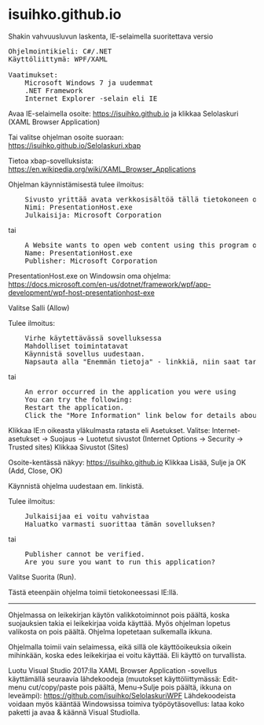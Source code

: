 # isuihko.github.io

Shakin vahvuusluvun laskenta, IE-selaimella suoritettava versio

<PRE>
Ohjelmointikieli: C#/.NET
Käyttöliittymä: WPF/XAML

Vaatimukset:
    Microsoft Windows 7 ja uudemmat
    .NET Framework
    Internet Explorer -selain eli IE
</PRE>

Avaa IE-selaimella osoite:
    https://isuihko.github.io
ja klikkaa Selolaskuri (XAML Browser Application)

Tai valitse ohjelman osoite suoraan:
    https://isuihko.github.io/Selolaskuri.xbap

Tietoa xbap-sovelluksista:
https://en.wikipedia.org/wiki/XAML_Browser_Applications

Ohjelman käynnistämisestä tulee ilmoitus:
<PRE>
    Sivusto yrittää avata verkkosisältöä tällä tietokoneen ohjelmalla
    Nimi: PresentationHost.exe
    Julkaisija: Microsoft Corporation
</PRE>
tai
<PRE>
    A Website wants to open web content using this program on your computer
    Name: PresentationHost.exe
    Publisher: Microsoft Corporation
</PRE>
    
PresentationHost.exe on Windowsin oma ohjelma:
https://docs.microsoft.com/en-us/dotnet/framework/wpf/app-development/wpf-host-presentationhost-exe


Valitse Salli (Allow)

Tulee ilmoitus:
<PRE>
    Virhe käytettävässä sovelluksessa
    Mahdolliset toimintatavat
    Käynnistä sovellus uudestaan.
    Napsauta alla "Enemmän tietoja" - linkkiä, niin saat tarkempia tietoja virheestä.
</PRE>
tai
<PRE>
    An error occurred in the application you were using
    You can try the following:
    Restart the application. 
    Click the "More Information" link below for details about this error. 
</PRE>    

Klikkaa IE:n oikeasta yläkulmasta ratasta eli Asetukset.
Valitse: Internet-asetukset -> Suojaus -> Luotetut sivustot (Internet Options -> Security -> Trusted sites)
Klikkaa Sivustot (Sites)

Osoite-kentässä näkyy:  https://isuihko.github.io
Klikkaa Lisää, Sulje ja OK (Add, Close, OK)

Käynnistä ohjelma uudestaan em. linkistä.

Tulee ilmoitus:
<PRE>
    Julkaisijaa ei voitu vahvistaa
    Haluatko varmasti suorittaa tämän sovelluksen?
</PRE>    
tai
<PRE>
    Publisher cannot be verified.
    Are you sure you want to run this application?
</PRE>

Valitse Suorita (Run).

Tästä eteenpäin ohjelma toimii tietokoneessasi IE:llä.

-----

Ohjelmassa on leikekirjan käytön valikkotoiminnot pois päältä, koska suojauksien takia ei leikekirjaa voida käyttää.
Myös ohjelman lopetus valikosta on pois päältä. Ohjelma lopetetaan sulkemalla ikkuna.

Ohjelmalla toimii vain selaimessa, eikä sillä ole käyttöoikeuksia oikein mihinkään, koska edes leikekirjaa ei voitu käyttää.
Eli käyttö on turvallista.

Luotu Visual Studio 2017:lla XAML Browser Application -sovellus käyttämällä seuraavia lähdekoodeja (muutokset käyttöliittymässä: Edit-menu cut/copy/paste pois päältä, Menu->Sulje pois päältä, ikkuna on leveämpi):
https://github.com/isuihko/SelolaskuriWPF
Lähdekoodeista voidaan myös kääntää Windowsissa toimiva työpöytäsovellus: lataa koko paketti ja avaa & käännä Visual Studiolla.
